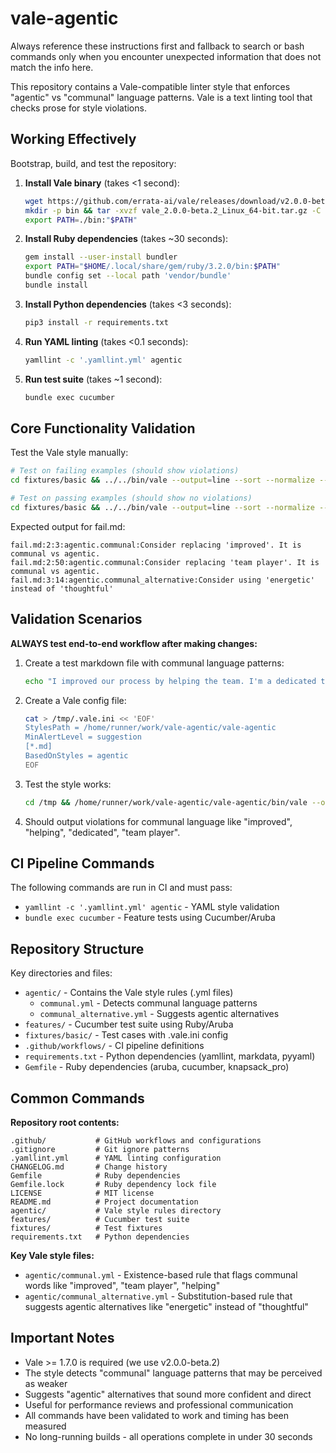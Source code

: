 # vale-agentic

Always reference these instructions first and fallback to search or bash commands only when you encounter unexpected information that does not match the info here.

This repository contains a Vale-compatible linter style that enforces "agentic" vs "communal" language patterns. Vale is a text linting tool that checks prose for style violations.

## Working Effectively

Bootstrap, build, and test the repository:

1. **Install Vale binary** (takes <1 second):
   ```bash
   wget https://github.com/errata-ai/vale/releases/download/v2.0.0-beta.2/vale_2.0.0-beta.2_Linux_64-bit.tar.gz
   mkdir -p bin && tar -xvzf vale_2.0.0-beta.2_Linux_64-bit.tar.gz -C bin
   export PATH=./bin:"$PATH"
   ```

2. **Install Ruby dependencies** (takes ~30 seconds):
   ```bash
   gem install --user-install bundler
   export PATH="$HOME/.local/share/gem/ruby/3.2.0/bin:$PATH"
   bundle config set --local path 'vendor/bundle'
   bundle install
   ```

3. **Install Python dependencies** (takes <3 seconds):
   ```bash
   pip3 install -r requirements.txt
   ```

4. **Run YAML linting** (takes <0.1 seconds):
   ```bash
   yamllint -c '.yamllint.yml' agentic
   ```

5. **Run test suite** (takes ~1 second):
   ```bash
   bundle exec cucumber
   ```

## Core Functionality Validation

Test the Vale style manually:
```bash
# Test on failing examples (should show violations)
cd fixtures/basic && ../../bin/vale --output=line --sort --normalize --relative fail.md

# Test on passing examples (should show no violations)  
cd fixtures/basic && ../../bin/vale --output=line --sort --normalize --relative pass.md
```

Expected output for fail.md:
```
fail.md:2:3:agentic.communal:Consider replacing 'improved'. It is communal vs agentic.
fail.md:2:50:agentic.communal:Consider replacing 'team player'. It is communal vs agentic.
fail.md:3:14:agentic.communal_alternative:Consider using 'energetic' instead of 'thoughtful'
```

## Validation Scenarios

**ALWAYS test end-to-end workflow after making changes:**

1. Create a test markdown file with communal language patterns:
   ```bash
   echo "I improved our process by helping the team. I'm a dedicated team player." > /tmp/test.md
   ```

2. Create a Vale config file:
   ```bash
   cat > /tmp/.vale.ini << 'EOF'
   StylesPath = /home/runner/work/vale-agentic/vale-agentic
   MinAlertLevel = suggestion
   [*.md]
   BasedOnStyles = agentic
   EOF
   ```

3. Test the style works:
   ```bash
   cd /tmp && /home/runner/work/vale-agentic/vale-agentic/bin/vale --output=line test.md
   ```

4. Should output violations for communal language like "improved", "helping", "dedicated", "team player".

## CI Pipeline Commands

The following commands are run in CI and must pass:
- `yamllint -c '.yamllint.yml' agentic` - YAML style validation
- `bundle exec cucumber` - Feature tests using Cucumber/Aruba

## Repository Structure

Key directories and files:
- `agentic/` - Contains the Vale style rules (.yml files)
  - `communal.yml` - Detects communal language patterns 
  - `communal_alternative.yml` - Suggests agentic alternatives
- `features/` - Cucumber test suite using Ruby/Aruba
- `fixtures/basic/` - Test cases with .vale.ini config
- `.github/workflows/` - CI pipeline definitions
- `requirements.txt` - Python dependencies (yamllint, markdata, pyyaml)
- `Gemfile` - Ruby dependencies (aruba, cucumber, knapsack_pro)

## Common Commands

**Repository root contents:**
```
.github/           # GitHub workflows and configurations
.gitignore         # Git ignore patterns
.yamllint.yml      # YAML linting configuration
CHANGELOG.md       # Change history
Gemfile            # Ruby dependencies
Gemfile.lock       # Ruby dependency lock file
LICENSE            # MIT license
README.md          # Project documentation
agentic/           # Vale style rules directory
features/          # Cucumber test suite
fixtures/          # Test fixtures
requirements.txt   # Python dependencies
```

**Key Vale style files:**
- `agentic/communal.yml` - Existence-based rule that flags communal words like "improved", "team player", "helping"
- `agentic/communal_alternative.yml` - Substitution-based rule that suggests agentic alternatives like "energetic" instead of "thoughtful"

## Important Notes

- Vale >= 1.7.0 is required (we use v2.0.0-beta.2)
- The style detects "communal" language patterns that may be perceived as weaker
- Suggests "agentic" alternatives that sound more confident and direct
- Useful for performance reviews and professional communication
- All commands have been validated to work and timing has been measured
- No long-running builds - all operations complete in under 30 seconds